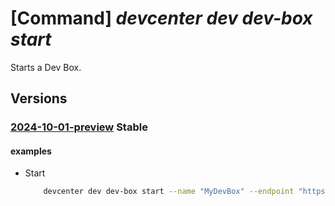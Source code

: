 # [Command] _devcenter dev dev-box start_

Starts a Dev Box.

## Versions

### [2024-10-01-preview](/Resources/data-plane/microsoft.devcenter/L3Byb2plY3RzL3t9L3VzZXJzL3t9L2RldmJveGVzL3t9OnN0YXJ0/2024-10-01-preview.xml) **Stable**

<!-- data-plane:microsoft.devcenter /projects/{}/users/{}/devboxes/{}:start 2024-10-01-preview -->

#### examples

- Start
    ```bash
        devcenter dev dev-box start --name "MyDevBox" --endpoint "https://8a40af38-3b4c-4672-a6a4-5e964b1870ed- contosodevcenter.centralus.devcenter.azure.com/" --project-name "DevProject" --user-id "00000000-0000-0000-0000-000000000000"
    ```
